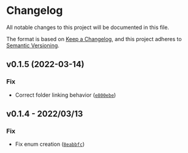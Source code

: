 # Changelog

All notable changes to this project will be documented in this file.

The format is based on [Keep a Changelog](https://keepachangelog.com/en/1.0.0/),
and this project adheres to [Semantic Versioning](https://semver.org/spec/v2.0.0.html).


<!--next-version-placeholder-->

## v0.1.5 (2022-03-14)
### Fix
* Correct folder linking behavior ([`e800ebe`](https://github.com/tstapler/cfgcaddy/commit/e800ebebe4d5a72cc162325ec3cb85063a98172b))

## v0.1.4 - 2022/03/13

### Fix
* Fix enum creation ([`8eabbfc`](https://github.com/tstapler/cfgcaddy/commit/8eabbfc0df22e3708563a2c9d02321b373d4c26d))
